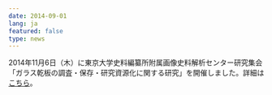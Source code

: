 ```yaml
---
date: 2014-09-01
lang: ja
featured: false
type: news
---
```

2014年11月6日（木）に東京大学史料編纂所附属画像史料解析センター研究集会「ガラス乾板の調査・保存・研究資源化に関する研究」を開催しました。詳細は<a href="/news/2014/event_20141106.pdf" target="_blank">こちら</a>。
